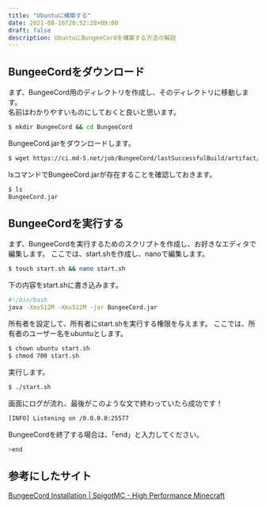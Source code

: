 ```yaml
---
title: "Ubuntuに構築する"
date: 2021-08-16T20:52:28+09:00
draft: false
description: UbuntuにBungeeCordを構築する方法の解説
---
```


## BungeeCordをダウンロード
まず、BungeeCord用のディレクトリを作成し、そのディレクトリに移動します。  
名前はわかりやすいものにしておくと良いと思います。
```bash
$ mkdir BungeeCord && cd BungeeCord
```
BungeeCord.jarをダウンロードします。
```bash
$ wget https://ci.md-5.net/job/BungeeCord/lastSuccessfulBuild/artifact/bootstrap/target/BungeeCord.jar
```
lsコマンドでBungeeCord.jarが存在することを確認しておきます。
```bash
$ ls
BungeeCord.jar
```
## BungeeCordを実行する
まず、BungeeCordを実行するためのスクリプトを作成し、お好きなエディタで編集します。
ここでは、start.shを作成し、nanoで編集します。
```bash
$ touch start.sh && nano start.sh
```
下の内容をstart.shに書き込みます。
```bash
#!/bin/bash
java -Xms512M -Xmx512M -jar BungeeCord.jar
```
所有者を設定して、所有者にstart.shを実行する権限を与えます。
ここでは、所有者のユーザー名をubuntuとします。
```bash
$ chown ubuntu start.sh
$ chmod 700 start.sh
```
実行します。
```bash
$ ./start.sh
```
画面にログが流れ、最後がこのような文で終わっていたら成功です！
```bash
[INFO] Listening on /0.0.0.0:25577
```
BungeeCordを終了する場合は、「end」と入力してください。
```bash
>end
```
## 参考にしたサイト

[BungeeCord Installation | SpigotMC - High Performance Minecraft](https://www.spigotmc.org/wiki/bungeecord-installation)